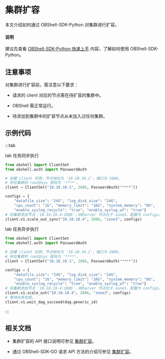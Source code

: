 # 集群扩容

本文介绍如何通过 OBShell-SDK-Python 对集群进行扩容。

<main id="notice" type='explain'>
  <h4>说明</h4>
  <p>建议先查看 <a href='100.quickstart-of-python.md'>OBShell-SDK-Python 快速上手</a> 内容，了解如何使用 OBShell-SDK-Python。</p>
</main>

## 注意事项

对集群进行扩容前，需注意以下要求：

* 请求的 client 对应的节点需在待扩容的集群中。

* OBShell 需正常运行。

* 待添加到集群中的扩容节点从未加入过任何集群。

## 示例代码

:::tab

tab 任务同步执行

```python
from obshell import ClientSet
from obshell.auth import PasswordAuth

# 创建 client 实例，节点地址为 '10.10.10.1'，端口为 2886。
# 所在集群的 root@sys 密码为 '****'。
client = ClientSet("10.10.10.1", 2886, PasswordAuth("****"))

configs = {
    "datafile_size": "24G", "log_disk_size": "24G",
    "cpu_count": "16", "memory_limit": "16G", "system_memory": "8G",
    "enable_syslog_recycle": "true", "enable_syslog_wf": "true"}
# 向集群添加节点 '10.10.10.4:2886'，OBServer 节点位于 zone3，配置为 configs。
client.v1.scale_out_sync("10.10.10.4", 2886, "zone3", configs)
```

tab 任务异步执行

```python
from obshell import ClientSet
from obshell.auth import PasswordAuth

# 创建 client 实例，节点地址为 '10.10.10.1'，端口为 2886。
# 所在集群的 root@sys 密码为 '****'。
client = ClientSet("10.10.10.1", 2886, PasswordAuth("****"))

configs = {
    "datafile_size": "24G", "log_disk_size": "24G",
    "cpu_count": "16", "memory_limit": "16G", "system_memory": "8G",
    "enable_syslog_recycle": "true", "enable_syslog_wf": "true"}
# 向集群添加节点 '10.10.10.4:2886'，OBServer 节点位于 zone3，配置为 configs。
client.v1.scale_out("10.10.10.4", 2886, "zone3", configs)
# 等待任务完成。
client.v1.wait_dag_succeed(dag.generic_id)
```

:::

## 相关文档

* 集群扩容的 API 接口说明可参见 [集群扩容](../../400.obshell-api-reference/1400.scale-out.md)。

* 通过 OBShell-SDK-GO 请求 API 方法的介绍可参见 [集群扩容](../200.go/1400.scale-out-of-go.md)。
